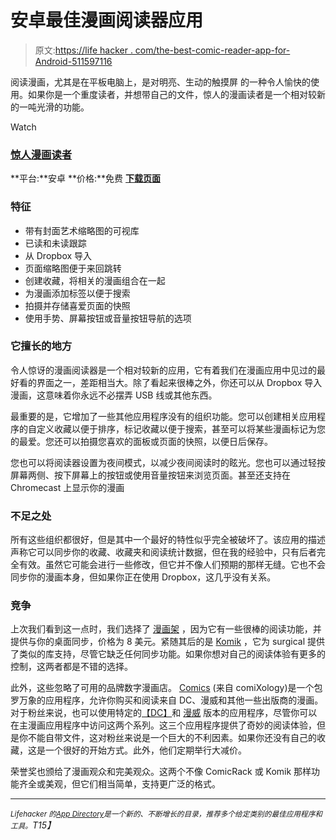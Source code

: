 # 安卓最佳漫画阅读器应用

> 原文:[https://life hacker . com/the-best-comic-reader-app-for-Android-511597116](https://lifehacker.com/the-best-comic-reader-app-for-android-511597116)

阅读漫画，尤其是在平板电脑上，是对明亮、生动的触摸屏 的一种令人愉快的使用。如果你是一个重度读者，并想带自己的文件，惊人的漫画读者是一个相对较新的一吨光滑的功能。

Watch

### [惊人漫画读者](https://play.google.com/store/apps/details?id=com.aerilys.acr.android)

**平台:**安卓
**价格:**免费
[**下载页面**](https://play.google.com/store/apps/details?id=com.aerilys.acr.android)

### 特征

*   带有封面艺术缩略图的可视库
*   已读和未读跟踪
*   从 Dropbox 导入
*   页面缩略图便于来回跳转
*   创建收藏，将相关的漫画组合在一起
*   为漫画添加标签以便于搜索
*   拍摄并存储喜爱页面的快照
*   使用手势、屏幕按钮或音量按钮导航的选项

### 它擅长的地方

令人惊讶的漫画阅读器是一个相对较新的应用，它有着我们在漫画应用中见过的最好看的界面之一，差距相当大。除了看起来很棒之外，你还可以从 Dropbox 导入漫画，这意味着你永远不必摆弄 USB 线或其他东西。

最重要的是，它增加了一些其他应用程序没有的组织功能。您可以创建相关应用程序的自定义收藏以便于排序，标记收藏以便于搜索，甚至可以将某些漫画标记为您的最爱。您还可以拍摄您喜欢的面板或页面的快照，以便日后保存。

您也可以将阅读器设置为夜间模式，以减少夜间阅读时的眩光。您也可以通过轻按屏幕两侧、按下屏幕上的按钮或使用音量按钮来浏览页面。甚至还支持在 Chromecast 上显示你的漫画

### 不足之处

所有这些组织都很好，但是其中一个最好的特性似乎完全被破坏了。该应用的描述声称它可以同步你的收藏、收藏夹和阅读统计数据，但在我的经验中，只有后者完全有效。虽然它可能会进行一些修改，但它并不像人们预期的那样无缝。它也不会同步你的漫画本身，但如果你正在使用 Dropbox，这几乎没有关系。

### 竞争

上次我们看到这一点时，我们选择了 [漫画架](https://play.google.com/store/apps/details?id=com.cyo.comicrack.viewer.free) ，因为它有一些很棒的阅读功能，并提供与你的桌面同步，价格为 8 美元。紧随其后的是 [Komik](https://play.google.com/store/apps/details?id=com.komik.free&hl=en) ，它为 surgical 提供了类似的库支持，尽管它缺乏任何同步功能。如果你想对自己的阅读体验有更多的控制，这两者都是不错的选择。

此外，这些忽略了可用的品牌数字漫画店。 [Comics](https://play.google.com/store/apps/details?id=com.iconology.comics) (来自 comiXology)是一个包罗万象的应用程序，允许你购买和阅读来自 DC、漫威和其他一些出版商的漫画。对于粉丝来说，也可以使用特定的[【DC】](https://play.google.com/store/apps/details?id=com.dccomics.comics)和 [漫威](https://play.google.com/store/apps/details?id=com.marvel.comics) 版本的应用程序，尽管你可以在主漫画应用程序中访问这两个系列。这三个应用程序提供了奇妙的阅读体验，但是你不能自带文件，这对粉丝来说是一个巨大的不利因素。如果你还没有自己的收藏，这是一个很好的开始方式。此外，他们定期举行大减价。

荣誉奖也颁给了漫画观众和完美观众。这两个不像 ComicRack 或 Komik 那样功能齐全或美观，但它们相当简单，支持更广泛的格式。

* * *

*<small>Lifehacker 的</small>*[*<small>App Directory</small>*](http://lifehacker.com/apps)*<small>是一个新的、不断增长的目录，推荐多个给定类别的最佳应用程序和工具。</small>T15】*